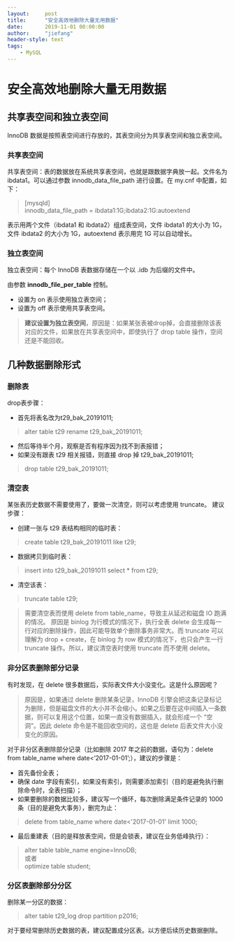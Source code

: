 ```yaml
---
layout:     post
title:      "安全高效地删除大量无用数据"
date:       2019-11-01 00:00:00
author:     "jiefang"
header-style: text
tags:
    - MySQL
---
```

# 安全高效地删除大量无用数据
## 共享表空间和独立表空间
InnoDB 数据是按照表空间进行存放的，其表空间分为共享表空间和独立表空间。
### 共享表空间
共享表空间：表的数据放在系统共享表空间，也就是跟数据字典放一起。文件名为 ibdata1。可以通过参数 innodb_data_file_path 进行设置。在 my.cnf 中配置，如下：

>[mysqld]</br>
innodb_data_file_path = ibdata1:1G;ibdata2:1G:autoextend

表示用两个文件（ibdata1 和 ibdata2）组成表空间，文件 ibdata1 的大小为 1G，文件 ibdata2 的大小为 1G，autoextend 表示用完 1G 可以自动增长。

### 独立表空间
独立表空间：每个 InnoDB 表数据存储在一个以 .idb 为后缀的文件中。

由参数 **innodb_file_per_table** 控制。
- 设置为 on 表示使用独立表空间；
- 设置为 off 表示使用共享表空间。

>**建议设置为独立表空间**，原因是：如果某张表被drop掉，会直接删除该表对应的文件，如果放在共享表空间中，即使执行了 drop table 操作，空间还是不能回收。

## 几种数据删除形式

### 删除表
drop表步骤：
- 首先将表名改为t29_bak_20191011;
>alter table t29 rename t29_bak_20191011;
- 然后等待半个月，观察是否有程序因为找不到表报错；
- 如果没有跟表 t29 相关报错，则直接 drop 掉 t29_bak_20191011;
>drop table t29_bak_20191011;

### 清空表
某张表历史数据不需要使用了，要做一次清空，则可以考虑使用 truncate。
建议步骤：
- 创建一张与 t29 表结构相同的临时表：
>create table t29_bak_20191011 like t29;
- 数据拷贝到临时表：
>insert into t29_bak_20191011  select * from t29;
- 清空该表：
>truncate table t29;

>需要清空表而使用 delete from table_name，导致主从延迟和磁盘 IO 跑满的情况。 原因是 binlog 为行模式的情况下，执行全表 delete 会生成每一行对应的删除操作，因此可能导致单个删除事务非常大。而 truncate 可以理解为 drop + create，在 binlog 为 row 模式的情况下，也只会产生一行 truncate 操作。所以，建议清空表时使用 truncate 而不使用 delete。

### 非分区表删除部分记录

有时发现，在 delete 很多数据后，实际表文件大小没变化。这是什么原因呢？

>原因是，如果通过 delete 删除某条记录，InnoDB 引擎会把这条记录标记为删除，但是磁盘文件的大小并不会缩小。如果之后要在这中间插入一条数据，则可以复用这个位置，如果一直没有数据插入，就会形成一个 “空洞”。因此 delete 命令是不能回收空间的，这也是 delete 后表文件大小没变化的原因。

对于非分区表删除部分记录（比如删除 2017 年之前的数据，语句为：delete from table_name where date<‘2017-01-01’;），建议的步骤是：
- 首先备份全表；
- 确保 date 字段有索引，如果没有索引，则需要添加索引（目的是避免执行删除命令时，全表扫描）；
- 如果要删除的数据比较多，建议写一个循环，每次删除满足条件记录的 1000 条（目的是避免大事务），删完为止：
>delete from table_name where date<'2017-01-01' limit 1000;
- 最后重建表（目的是释放表空间，但是会锁表，建议在业务低峰执行）：
>alter table table_name engine=InnoDB;</br>
>或者</br>
>optimize table student;

### 分区表删除部分分区
删除某一分区的数据：
>alter table t29_log drop partition p2016;

对于要经常删除历史数据的表，建议配置成分区表。以方便后续历史数据删除。
